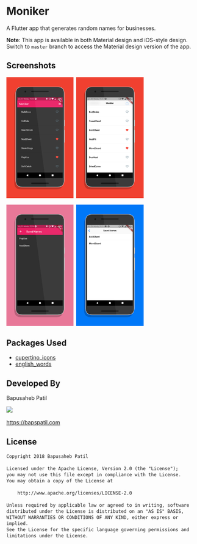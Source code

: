 
# Moniker

A Flutter app that generates random names for businesses.

**Note**: This app is available in both Material design and iOS-style design. Switch to `master` branch to access the Material design version of the app.

## Screenshots

<img src="./design/screen0.png" width="35%">&ensp;<img src="./design/screen2.png" width="35%">

<img src="./design/screen1.png" width="35%">&ensp;<img src="./design/screen3.png" width="35%">

## Packages Used

* [cupertino_icons](https://pub.dartlang.org/packages/cupertino_icons)
* [english_words](https://pub.dartlang.org/packages/english_words)

## Developed By

Bapusaheb Patil

<img src="https://github.com/bapspatil.png" width="20%">

https://bapspatil.com

## License

    Copyright 2018 Bapusaheb Patil

    Licensed under the Apache License, Version 2.0 (the "License");
    you may not use this file except in compliance with the License.
    You may obtain a copy of the License at

        http://www.apache.org/licenses/LICENSE-2.0

    Unless required by applicable law or agreed to in writing, software
    distributed under the License is distributed on an "AS IS" BASIS,
    WITHOUT WARRANTIES OR CONDITIONS OF ANY KIND, either express or implied.
    See the License for the specific language governing permissions and
    limitations under the License.

